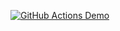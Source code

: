 [![GitHub Actions Demo](https://github.com/MariiaNazarchuk/Action/actions/workflows/devops.yml/badge.svg)](https://github.com/MariiaNazarchuk/Action/actions/workflows/devops.yml)

